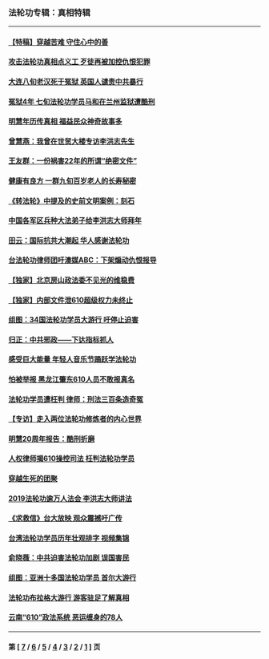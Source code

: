 ### 法轮功专辑：真相特辑
---
#### [【特稿】穿越苦难 守住心中的善](../../pages/nf4389/n13784979.md?12130430) 
#### [攻击法轮功真相点义工 歹徒再被加控仇恨犯罪](../../pages/nf4389/n13601019.md?12130430) 
#### [大连八旬老汉死于冤狱 英国人谴责中共暴行](../../pages/nf4389/n13480118.md?12130430) 
#### [冤狱4年 七旬法轮功学员马和在兰州监狱遭酷刑](../../pages/nf4389/n13304688.md?12130430) 
#### [明慧年历传真相 福益民众神奇故事多](../../pages/nf4389/n13294545.md?12130430) 
#### [曾慧燕：我曾在世贸大楼专访李洪志先生](../../pages/nf4389/n12898729.md?12130430) 
#### [王友群：一份祸害22年的所谓“绝密文件”](../../pages/nf4389/n12871750.md?12130430) 
#### [健康有良方 一群九旬百岁老人的长寿秘密](../../pages/nf4389/n12847475.md?12130430) 
#### [《转法轮》中提及的史前文明案例：刻石](../../pages/nf4389/n12758577.md?12130430) 
#### [中国各军区兵种大法弟子给李洪志大师拜年](../../pages/nf4389/n12750047.md?12130430) 
#### [田云：国际抗共大潮起 华人感谢法轮功](../../pages/nf4389/n12357708.md?12130430) 
#### [台法轮功律师团吁澳媒ABC：下架煽动仇恨报导](../../pages/nf4389/n12279917.md?12130430) 
#### [【独家】北京房山政法委不见光的维稳费](../../pages/nf4389/n12031979.md?12130430) 
#### [【独家】内部文件泄610超级权力未终止](../../pages/nf4389/n12023895.md?12130430) 
#### [组图：34国法轮功学员大游行 吁停止迫害](../../pages/nf4389/n11492658.md?12130430) 
#### [归正：中共邪政——下达指标抓人](../../pages/nf4389/n11474770.md?12130430) 
#### [感受巨大能量 年轻人音乐节踊跃学法轮功](../../pages/nf4389/n11441981.md?12130430) 
#### [怕被举报 黑龙江肇东610人员不敢报真名](../../pages/nf4389/n11436499.md?12130430) 
#### [法轮功学员遭枉判 律师：刑法三百条造奇冤](../../pages/nf4389/n11433943.md?12130430) 
#### [【专访】走入两位法轮功修炼者的内心世界](../../pages/nf4389/n11415623.md?12130430) 
#### [明慧20周年报告：酷刑折磨](../../pages/nf4389/n11387954.md?12130430) 
#### [人权律师揭610操控司法 枉判法轮功学员](../../pages/nf4389/n11313370.md?12130430) 
#### [穿越生死的团聚](../../pages/nf4389/n11258922.md?12130430) 
#### [2019法轮功逾万人法会 李洪志大师讲法](../../pages/nf4389/n11265303.md?12130430) 
#### [《求救信》台大放映 观众震撼吁广传](../../pages/nf4389/n10922251.md?12130430) 
#### [台湾法轮功学员历年壮观排字 视频集锦](../../pages/nf4389/n10878789.md?12130430) 
#### [俞晓薇：中共迫害法轮功加剧 误国害民](../../pages/nf4389/n10859260.md?12130430) 
#### [组图：亚洲十多国法轮功学员 首尔大游行](../../pages/nf4389/n10781149.md?12130430) 
#### [法轮功布拉格大游行 游客驻足了解真相](../../pages/nf4389/n10749360.md?12130430) 
#### [云南“610”政法系统 恶运缠身的78人](../../pages/nf4389/n10747534.md?12130430) 

---
#### 第 [ [7](./7.md?12130430) / [6](./6.md?12130430) / [5](./5.md?12130430) / [4](./4.md?12130430) / [3](./3.md?12130430) / [2](./2.md?12130430) / [1](./1.md?12130430) ] 页
